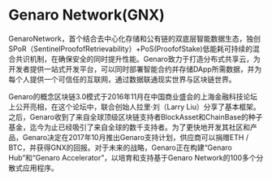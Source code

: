 # 

# Genaro Network(GNX)

GenaroNetwork，首个结合去中心化存储和公有链的双底层智能数据生态，独创SPoR（SentinelProofofRetrievability）+PoS(ProofofStake)低能耗可持续的混合共识机制，在确保安全的同时提升性能。Genaro致力于打造分布式共享云，为开发者提供一站式开发平台，可以同时部署智能合约并存储DApp所需数据，并为每个人提供一个可信任的互联网，通过数据联通现实世界与区块链世界。

Genaro的概念区块链3.0模式于2016年11月在中国商业盛会的上海金融科技论坛上公开亮相，在这个论坛中，联合创始人拉里·刘（Larry Liu）分享了基本框架。之后，Genaro收到了来自全球顶级区块链支持者BlockAsset和ChainBase的种子基金，迄今为止已经吸引了来自全球的数千支持者。为了更快地开发其社区和产品，Genaro决定在2017年10月推出Genaro支持计划，供应商可以捐赠ETH / BTC，并获得GNX的回报。对于未来的战略，Genaro正在构建“Genaro Hub”和“Genaro Accelerator”，以培育和支持基于Genaro Network的100多个分散式应用程序。

